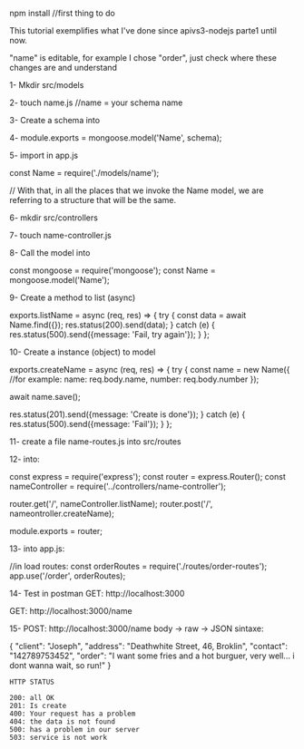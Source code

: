 npm install
//first thing to do

This tutorial exemplifies what I've done since apivs3-nodejs parte1 until now.


"name" is editable, for example I chose "order", just check where these changes are and understand




1- Mkdir src/models

2- touch name.js    //name = your schema name

3- Create a schema into

4- module.exports = mongoose.model('Name', schema);

5- import in app.js 

const Name = require('./models/name');

// With that, in all the places that we invoke the Name model, we are referring to a structure that will be the same.

6- mkdir src/controllers

7- touch name-controller.js

8- Call the model into 

const mongoose = require('mongoose');
const Name = mongoose.model('Name');

9- Create a method to list (async)

exports.listName = async (req, res) => {
  try {
    const data = await Name.find({});
    res.status(200).send(data);
  } catch (e) {
    res.status(500).send({message: 'Fail, try again'});
  }
};

10- Create a instance (object) to model

exports.createName = async (req, res) => {
  try {
    const name = new Name({ //for example:
      name: req.body.name,
      number: req.body.number
    });

   await name.save();

   res.status(201).send({message: 'Create is done'});
  } catch (e) {
    res.status(500).send({message: 'Fail'});
  }
};


11- create a file name-routes.js into src/routes

12- into:

const express = require('express');
const router = express.Router();
const nameController = require('../controllers/name-controller');

router.get('/', nameController.listName);
router.post('/', nameontroller.createName);

module.exports = router;


13- into app.js:

//in load routes:
const orderRoutes = require('./routes/order-routes');
app.use('/order', orderRoutes);


14- Test in postman
  GET: http://localhost:3000
  
   GET: http://localhost:3000/name
   
15- POST: http://localhost:3000/name
     body -> raw -> JSON
sintaxe: 

{
    "client": "Joseph",
    "address": "Deathwhite Street, 46, Broklin",
    "contact": "142789753452",
    "order": "I want some fries and a hot burguer, very well... i dont wanna wait, so run!"
}

















    HTTP STATUS

    200: all OK
    201: Is create
    400: Your request has a problem
    404: the data is not found
    500: has a problem in our server
    503: service is not work
